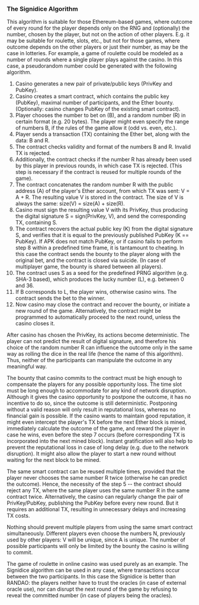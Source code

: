 ### The Signidice Algorithm

This algorithm is suitable for those Ethereum-based games, where outcome of every round for the player depends only on the RNG and (optionally) the number, chosen by the player, but not on the action of other players. E.g. it may be suitable for roulette, slots, etc., but not for those games, where outcome depends on the other players or just their number, as may be the case in lotteries. For example, a game of roulette could be modeled as a number of rounds where a single player plays against the casino. In this case, a pseudorandom number could be generated with the following algorithm.

1. Casino generates a new pair of private/public keys (PrivKey and PubKey).
2. Casino creates a smart contract, which contains the public key (PubKey), maximal number of participants, and the Ether bounty. (Optionally: casino changes PubKey of the existing smart contract).
3. Player chooses the number to bet on (B), and a random number (R) in certain format (e.g. 20 bytes). The player might even specify the range of numbers B, if the rules of the game allow it (odd vs. even, etc.).
4. Player sends a transaction (TX) containing the Ether bet, along with the data: B and R.
5. The contract checks validity and format of the numbers B and R. Invalid TX is rejected.
6. Additionally, the contract checks if the number R has already been used by this player in previous rounds, in which case TX is rejected. (This step is necessary if the contract is reused for multiple rounds of the game).
7. The contract concatenates the random number R with the public address (A) of the player's Ether account, from which TX was sent: V = A + R. The resulting value V is stored in the contract. The size of V is always the same: size(V) = size(A) + size(R).
8. Casino must sign the resulting value V with its PrivKey, thus producing the digital signature S = sign(PrivKey, V), and send the corresponding TX, containing S.
9. The contract recovers the actual public key (K) from the digital signature S, and verifies that it is equal to the previously published PubKey (K == PubKey). If APK does not match PubKey, or if casino fails to perform step 8 within a predefined time frame, it is tantamount to cheating. In this case the contract sends the bounty to the player along with the original bet, and the contract is closed via suicide. (In case of multiplayer game, the bounty is shared between all players).
10. The contract uses S as a seed for the predefined PRNG algorithm (e.g. SHA-3 based), which produces the lucky number (L), e.g. between 0 and 36.
11. If B corresponds to L, the player wins, otherwise casino wins. The contract sends the bet to the winner.
12. Now casino may close the contract and recover the bounty, or initiate a new round of the game. Alternatively, the contract might be programmed to automatically proceed to the next round, unless the casino closes it.

After casino has chosen the PrivKey, its actions become deterministic. The player can not predict the result of digital signature, and therefore his choice of the random number R can influence the outcome only in the same way as rolling the dice in the real life (hence the name of this algorithm). Thus, neither of the participants can manipulate the outcome in any meaningful way.

The bounty that casino commits to the contract must be high enough to compensate the players for any possible opportunity loss. The time slot must be long enough to accommodate for any kind of network disruption. Although it gives the casino opportunity to postpone the outcome, it has no incentive to do so, since the outcome is still deterministic. Postponing without a valid reason will only result in reputational loss, whereas no financial gain is possible. If the casino wants to maintain good reputation, it might even intercept the player's TX before the next Ether block is mined, immediately calculate the outcome of the game, and reward the player in case he wins, even before the step 7 occurs (before corresponding TX is incorporated into the next mined block). Instant gratification will also help to prevent the reputational loss in case of long delay (e.g. due to the network disruption). It might also allow the player to start a new round without waiting for the next block to be mined.

The same smart contract can be reused multiple times, provided that the player never chooses the same number R twice (otherwise he can predict the outcome). Hence, the necessity of the step 5 -- the contract should reject any TX, where the same player uses the same number R in the same contract twice. Alternatively, the casino can regularly change the pair of PrivKey/PubKey, publishing the PubKey before every new round. But it requires an additional TX, resulting in unnecessary delays and increasing TX costs.

Nothing should prevent multiple players from using the same smart contract simultaneously. Different players even choose the numbers N, previously used by other players: V will be unique, since A is unique. The number of possible participants will only be limited by the bounty the casino is willing to commit.

The game of roulette in online casino was used purely as an example. The Signidice algorithm can be used in any case, where transactions occur between the two participants. In this case the Signidice is better than RANDAO: the players neither have to trust the oracles (in case of external oracle use), nor can disrupt the next round of the game by refusing to reveal the committed number (in case of players being the oracles).
